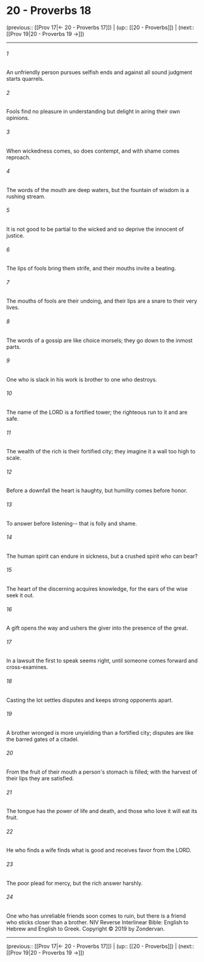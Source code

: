 # 20 - Proverbs 18

(previous:: [[Prov 17|← 20 - Proverbs 17]]) | (up:: [[20 - Proverbs]]) | (next:: [[Prov 19|20 - Proverbs 19 →]])

***


###### 1 
An unfriendly person pursues selfish ends and against all sound judgment starts quarrels. 

###### 2 
Fools find no pleasure in understanding but delight in airing their own opinions. 

###### 3 
When wickedness comes, so does contempt, and with shame comes reproach. 

###### 4 
The words of the mouth are deep waters, but the fountain of wisdom is a rushing stream. 

###### 5 
It is not good to be partial to the wicked and so deprive the innocent of justice. 

###### 6 
The lips of fools bring them strife, and their mouths invite a beating. 

###### 7 
The mouths of fools are their undoing, and their lips are a snare to their very lives. 

###### 8 
The words of a gossip are like choice morsels; they go down to the inmost parts. 

###### 9 
One who is slack in his work is brother to one who destroys. 

###### 10 
The name of the LORD is a fortified tower; the righteous run to it and are safe. 

###### 11 
The wealth of the rich is their fortified city; they imagine it a wall too high to scale. 

###### 12 
Before a downfall the heart is haughty, but humility comes before honor. 

###### 13 
To answer before listening-- that is folly and shame. 

###### 14 
The human spirit can endure in sickness, but a crushed spirit who can bear? 

###### 15 
The heart of the discerning acquires knowledge, for the ears of the wise seek it out. 

###### 16 
A gift opens the way and ushers the giver into the presence of the great. 

###### 17 
In a lawsuit the first to speak seems right, until someone comes forward and cross-examines. 

###### 18 
Casting the lot settles disputes and keeps strong opponents apart. 

###### 19 
A brother wronged is more unyielding than a fortified city; disputes are like the barred gates of a citadel. 

###### 20 
From the fruit of their mouth a person's stomach is filled; with the harvest of their lips they are satisfied. 

###### 21 
The tongue has the power of life and death, and those who love it will eat its fruit. 

###### 22 
He who finds a wife finds what is good and receives favor from the LORD. 

###### 23 
The poor plead for mercy, but the rich answer harshly. 

###### 24 
One who has unreliable friends soon comes to ruin, but there is a friend who sticks closer than a brother. NIV Reverse Interlinear Bible: English to Hebrew and English to Greek. Copyright © 2019 by Zondervan.

***

(previous:: [[Prov 17|← 20 - Proverbs 17]]) | (up:: [[20 - Proverbs]]) | (next:: [[Prov 19|20 - Proverbs 19 →]])
